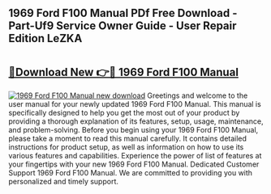 ## 1969 Ford F100 Manual PDf Free Download - Part-Uf9 Service Owner Guide - User Repair Edition LeZKA

# <h2><a href="http://bc58504.oget.top/?id=1969+Ford+F100+Manual">🔗Download New 👉🔴 1969 Ford F100 Manual</a></h2>

[![1969 Ford F100 Manual new download](https://i.imgur.com/5g1atiW.png)](http://bc58504.oget.top/?id=1969+Ford+F100+Manual)
Greetings and welcome to the user manual for your newly updated 1969 Ford F100 Manual. This manual is specifically designed to help you get the most out of your product by providing a thorough explanation of its features, setup, usage, maintenance, and problem-solving. Before you begin using your 1969 Ford F100 Manual, please take a moment to read this manual carefully. It contains detailed instructions for product setup, as well as information on how to use its various features and capabilities. Experience the power of list of features at your fingertips with your new 1969 Ford F100 Manual. Dedicated Customer Support 1969 Ford F100 Manual. We are committed to providing you with personalized and timely support.
